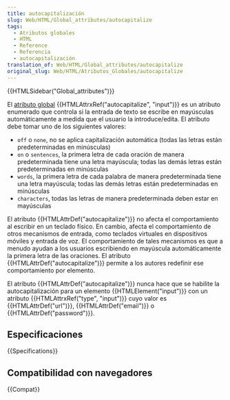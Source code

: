 ```yaml
---
title: autocapitalización
slug: Web/HTML/Global_attributes/autocapitalize
tags:
  - Atributos globales
  - HTML
  - Reference
  - Referencia
  - autocapitalización
translation_of: Web/HTML/Global_attributes/autocapitalize
original_slug: Web/HTML/Atributos_Globales/autocapitalize
---
```


{{HTMLSidebar("Global_attributes")}}

El [atributo global](/es/docs/Web/HTML/Global_attributes) {{HTMLAttrxRef("autocapitalize", "input")}} es un atributo enumerado que controla si la entrada de texto se escribe en mayúsculas automáticamente a medida que el usuario la introduce/edita. El atributo debe tomar uno de los siguientes valores:

- `off` o `none`, no se aplica capitalización automática (todas las letras están predeterminadas en minúsculas)
- `on` o `sentences`, la primera letra de cada oración de manera predeterminada tiene una letra mayúscula; todas las demás letras están predeterminadas en minúsculas
- `words`, la primera letra de cada palabra de manera predeterminada tiene una letra mayúscula; todas las demás letras están predeterminadas en minúsculas
- `characters`, todas las letras de manera predeterminada deben estar en mayúsculas

El atributo {{HTMLAttrDef("autocapitalize")}} no afecta el comportamiento al escribir en un teclado físico. En cambio, afecta el comportamiento de otros mecanismos de entrada, como teclados virtuales en dispositivos móviles y entrada de voz. El comportamiento de tales mecanismos es que a menudo ayudan a los usuarios escribiendo en mayúscula automáticamente la primera letra de las oraciones. El atributo {{HTMLAttrDef("autocapitalize")}} permite a los autores redefinir ese comportamiento por elemento.

El atributo {{HTMLAttrDef("autocapitalize")}} nunca hace que se habilite la autocapitalización para un elemento {{HTMLElement("input")}} con un atributo {{HTMLAttrxRef("type", "input")}} cuyo valor es {{HTMLAttrDef("url")}}, {{HTMLAttrDef("email")}} o {{HTMLAttrDef("password")}}.

## Especificaciones

{{Specifications}}

## Compatibilidad con navegadores

{{Compat}}
